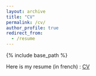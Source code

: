 ```yaml
---
layout: archive
title: "CV"
permalink: /cv/
author_profile: true
redirect_from:
  - /resume
---
```


{% include base_path %}

Here is my resume (in french) : <a href="../files/cv.pdf" target="_blank"> CV </a>